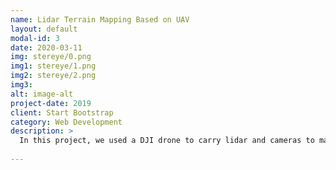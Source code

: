 ```yaml
---
name: Lidar Terrain Mapping Based on UAV
layout: default
modal-id: 3
date: 2020-03-11
img: stereye/0.png
img1: stereye/1.png
img2: stereye/2.png
img3: 
alt: image-alt
project-date: 2019
client: Start Bootstrap
category: Web Development
description: >
  In this project, we used a DJI drone to carry lidar and cameras to mapping the swept terrain. 
  
---
```


